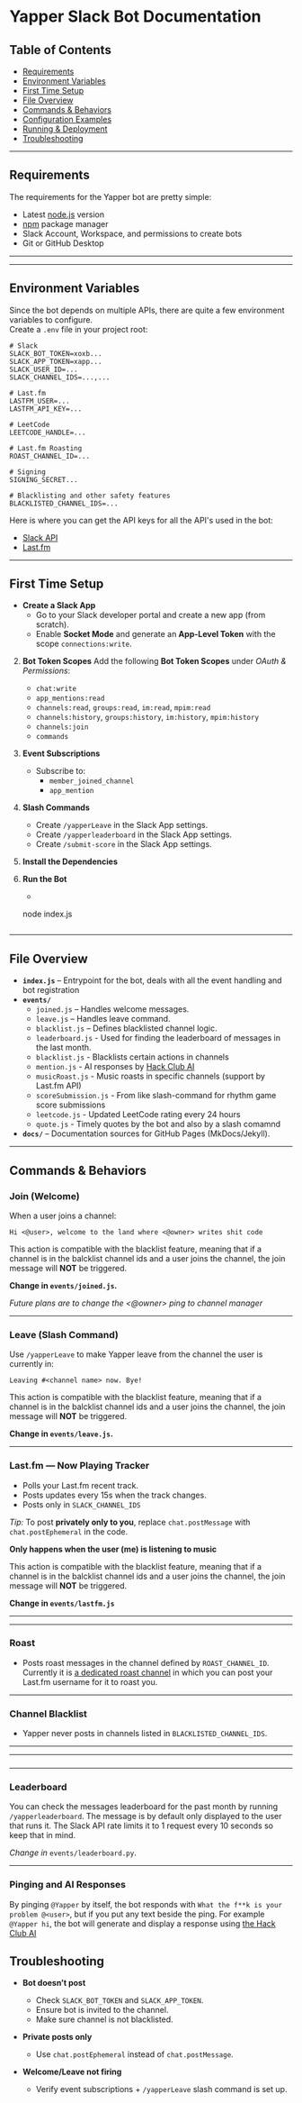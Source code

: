 # Yapper Slack Bot Documentation

## Table of Contents
- [Requirements](#requirements)
- [Environment Variables](#environment-variables)
- [First Time Setup](#first-time-setup)
- [File Overview](#file-overview)
- [Commands & Behaviors](#commands-behaviors)
- [Configuration Examples](#configuration-examples)
- [Running & Deployment](#running-deployment)
- [Troubleshooting](#troubleshooting)

---

## Requirements

The requirements for the Yapper bot are pretty simple:

- Latest [node.js](https://nodejs.org/en/download) version
- [npm](https://www.npmjs.com/) package manager
- Slack Account, Workspace, and permissions to create bots
- Git or GitHub Desktop

---

---

## Environment Variables

Since the bot depends on multiple APIs, there are quite a few environment variables to configure.  
Create a `.env` file in your project root:

```dotenv
# Slack
SLACK_BOT_TOKEN=xoxb...
SLACK_APP_TOKEN=xapp...
SLACK_USER_ID=...
SLACK_CHANNEL_IDS=...,...

# Last.fm
LASTFM_USER=...
LASTFM_API_KEY=...

# LeetCode
LEETCODE_HANDLE=...

# Last.fm Roasting
ROAST_CHANNEL_ID=...

# Signing
SIGNING_SECRET...

# Blacklisting and other safety features
BLACKLISTED_CHANNEL_IDS=...

```

Here is where you can get the API keys for all the API's used in the bot:

- [Slack API](https://api.slack.com/apps)
- [Last.fm](https://www.last.fm/api/account/create)

---

## First Time Setup

- **Create a Slack App**
	- Go to your Slack developer portal and create a new app (from scratch).
  	- Enable **Socket Mode** and generate an **App-Level Token** with the scope `connections:write`.

2. **Bot Token Scopes**
	Add the following **Bot Token Scopes** under *OAuth & Permissions*:
	- `chat:write`
	- `app_mentions:read`
	- `channels:read`, `groups:read`, `im:read`, `mpim:read`
	- `channels:history`, `groups:history`, `im:history`, `mpim:history`
	- `channels:join`
	- `commands`

3. **Event Subscriptions**
	- Subscribe to:
		- `member_joined_channel`
		- `app_mention`

4. **Slash Commands**
	- Create `/yapperLeave` in the Slack App settings.
	- Create `/yapperleaderboard` in the Slack App settings.
	- Create `/submit-score` in the Slack App settings.

5. **Install the Dependencies**


5. **Run the Bot**
	- ```
	node index.js
	```

---

## File Overview

- **`index.js`** – Entrypoint for the bot, deals with all the event handling and bot registration
- **`events/`**
	- `joined.js` – Handles welcome messages.
	- `leave.js` – Handles leave command.
	- `blacklist.js` – Defines blacklisted channel logic.
	- `leaderboard.js` - Used for finding the leaderboard of messages in the last month.
	- `blacklist.js` - Blacklists certain actions in channels
	- `mention.js` - AI responses by [Hack Club AI](https://ai.hackclub.com)
	- `musicRoast.js` - Music roasts in specific channels (support by Last.fm API)
	- `scoreSubmission.js` - From like slash-command for rhythm game score submissions
	- `leetcode.js` - Updated LeetCode rating every 24 hours
	- `quote.js` - Timely quotes by the bot and also by a slash comamnd
- **`docs/`** – Documentation sources for GitHub Pages (MkDocs/Jekyll).

---

## Commands & Behaviors

### Join (Welcome)
When a user joins a channel:

```
Hi <@user>, welcome to the land where <@owner> writes shit code
```

This action is compatible with the blacklist feature, meaning that if a channel is in the balcklist channel ids and a user joins the channel, the join message will **NOT** be triggered.

**Change in `events/joined.js`.**

*Future plans are to change the <@owner> ping to channel manager*

---

### Leave (Slash Command)
Use `/yapperLeave` to make Yapper leave from the channel the user is currently in:

```
Leaving #<channel name> now. Bye!
```

This action is compatible with the blacklist feature, meaning that if a channel is in the balcklist channel ids and a user joins the channel, the join message will **NOT** be triggered.

**Change in `events/leave.js`.**

---

### Last.fm — Now Playing Tracker
- Polls your Last.fm recent track.
- Posts updates every 15s when the track changes.
- Posts only in `SLACK_CHANNEL_IDS`

*Tip:* To post **privately only to you**, replace `chat.postMessage` with `chat.postEphemeral` in the code.

**Only happens when the user (me) is listening to music**

This action is compatible with the blacklist feature, meaning that if a channel is in the balcklist channel ids and a user joins the channel, the join message will **NOT** be triggered.

**Change in `events/lastfm.js`**

---

---

### Roast
- Posts roast messages in the channel defined by `ROAST_CHANNEL_ID`. Currently it is [a dedicated roast channel](https://hackclub.slack.com/archives/C09AM3PDZ0B) in which you can post your Last.fm username for it to roast you.

---

### Channel Blacklist
- Yapper never posts in channels listed in `BLACKLISTED_CHANNEL_IDS`.

---

---

###

---

### Leaderboard

You can check the messages leaderboard for the past month by running `/yapperleaderboard`. The message is by default only displayed to the user that runs it. The Slack API rate limits it to 1 request every 10 seconds so keep that in mind.

*Change in* `events/leaderboard.py`.

---

### Pinging and AI Responses

By pinging `@Yapper` by itself, the bot responds with `What the f**k is your problem @<user>`, but if you put any text beside the ping. For example `@Yapper hi`, the bot will generate and display a response using [the Hack Club AI](ai.hackclub.com)

## Troubleshooting

- **Bot doesn’t post**
  - Check `SLACK_BOT_TOKEN` and `SLACK_APP_TOKEN`.
  - Ensure bot is invited to the channel.
  - Make sure channel is not blacklisted.

- **Private posts only**
  - Use `chat.postEphemeral` instead of `chat.postMessage`.

- **Welcome/Leave not firing**
  - Verify event subscriptions + `/yapperLeave` slash command is set up.